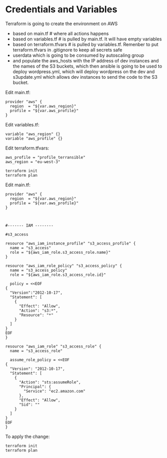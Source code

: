 # Credentials and Variables

Terraform is going to create the environment on AWS
- based on main.tf  # where all actions happens
- based on variables.tf  # is pulled by main.tf. It will have empty variables
- based on terraform.tfvars  # is pulled by variables.tf. Remenber to put terraform.tfvars in .gitignore to keep all secrets safe
- userdata which is going to be consumed by autoscaling group
- and populate the aws_hosts with the IP address of dev instances and the names of the S3 buckets, which then ansible is going
to be used to deploy wordpress.yml, which will deploy wordpress on the dev
and s3update.yml which allows dev instances to send the code to the S3 bucket.


Edit main.tf:
```console
provider "aws" {
  region  = "${var.aws_region}"
  profile = "${var.aws_profile}"
}
```

Edit variables.tf:
```console
variable "aws_region" {}
variable "aws_profile" {}
```

Edit terraform.tfvars:
```console
aws_profile = "profile_terransible"
aws_region = "eu-west-3"
```

```console
terraform init
terraform plan
```

Edit main.tf:
```console
provider "aws" {
  region  = "${var.aws_region}"
  profile = "${var.aws_profile}"
}



#------- IAM --------

#s3_access

resource "aws_iam_instance_profile" "s3_access_profile" {
  name = "s3_access"
  role = "${aws_iam_role.s3_access_role.name}"
}

resource "aws_iam_role_policy" "s3_access_policy" {
  name = "s3_access_policy"
  role = "${aws_iam_role.s3_access_role.id}"

  policy = <<EOF
{
  "Version":"2012-10-17",
  "Statement": [
    {
      "Effect": "Allow",
      "Action": "s3:*",
      "Resource": "*"
    }
  ]
}
EOF
}

resource "aws_iam_role" "s3_access_role" {
  name = "s3_access_role"

  assume_role_policy = <<EOF
{
  "Version": "2012-10-17",
  "Statement": [
    {
      "Action": "sts:assumeRole",
      "Principal": {
        "Service": "ec2.amazon.com"
      },
      "Effect": "Allow",
      "Sid": ""
    }
  ]
}
EOF
}
```

To apply the change:
```console
terraform init
terraform plan
```





 
